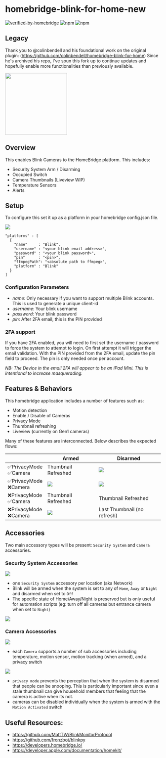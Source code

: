 # homebridge-blink-for-home-new
[![verified-by-homebridge](https://badgen.net/badge/homebridge/verified/purple)](https://github.com/homebridge/homebridge/wiki/Verified-Plugins)
[![npm](https://badgen.net/npm/v/homebridge-blink-for-home)](https://www.npmjs.com/package/homebridge-blink-for-home-new)
[![npm](https://badgen.net/npm/dt/homebridge-blink-for-home)](https://www.npmjs.com/package/homebridge-blink-for-home-new)

## Legacy
Thank you to @colinbendell and his foundational work on the original plugin: (https://github.com/colinbendell/homebridge-blink-for-home)
Since he's archived his repo, I've spun this fork up to continue updates and hopefully enable more functionalities than previously available.

<img src="https://github.com/colinbendell/homebridge-blink-for-home/raw/main/img/overview.jpg" width="200">

## Overview

This enables Blink Cameras to the HomeBridge platform. This includes:
* Security System Arm / Disarming
* Occupied Switch
* Camera Thumbnails (Liveview WIP)
* Temperature Sensors
* Alerts

## Setup

To configure this set it up as a platform in your homebridge config.json file.

![](img/plugin_settings.png)

```
"platforms" : [
  {
    "name"     : "Blink",
    "username" : "<your blink email address>",
    "password" : "<your blink password>",
    "pin"      : "<pin>",
    "ffmpegPath": "<absolute path to ffmpeg>",
    "platform" : "Blink"
  }
]
```

### Configuration Parameters

* _name_: Only necessary if you want to support multiple Blink accounts. This is used to generate a unique client-id
* _username_: Your blink username
* _password_: Your blink password
* _pin_: After 2FA email, this is the PIN provided

### 2FA support
If you have 2FA enabled, you will need to first set the username / password to force the system to attempt to login. On first attempt it will trigger the email validation. With the PIN provided from the 2FA email, update the pin field to proceed. The pin is only needed once per account.

_NB: The Device in the email 2FA will appear to be an iPad Mini. This is intentional to increase masquerading._

## Features & Behaviors

This homebridge application includes a number of features such as:
* Motion detection
* Enable / Disable of Cameras
* Privacy Mode
* Thumbnail refreshing
* Liveview (currently on Gen1 cameras)

Many of these features are interconnected. Below describes the expected flows:

|        |Armed|Disarmed|
|--------|--------------|------------|
|✅PrivacyMode <br> ✅Camera|Thumbnail Refreshed|![](src/privacy.png)|
|✅PrivacyMode <br> ❌Camera|![](src/disabled.png)|![](src/privacy.png)|
|❌PrivacyMode <br> ✅Camera|Thumbnail Refreshed|Thumbnail Refreshed|
|❌PrivacyMode <br> ❌Camera|![](src/disabled.png)|Last Thumbnail (no refresh)|

## Accessories
Two main accessory types will be present: `Security System` and `Camera` accessories. 

### Security System Accessories
![](img/securitysystem.jpg)

* one `Security System` accessory per location (aka Network)
* Blink will be armed when the system is set to any of `Home`, `Away` or `Night` and disarmed when set to `Off`
* The specific state of Home/Away/Night is preserved but is only useful for automation scripts (eg: turn off all cameras but entrance camera when set to `Night`)

![](img/securitysystem_state.jpg)

### Camera Accessories
![](img/camera.jpg)

* each `Camera` supports a number of sub accessories including temperature, motion sensor, motion tracking (when armed), and a privacy switch

![](img/camera_accessories.jpg)

* `privacy mode` prevents the perception that when the system is disarmed that people can be snooping. This is particularly important since even a stale thumbnail can give household members that feeling that the camera is active when its not.
* cameras can be disabled individually when the system is armed with the `Motion Activated` switch 

## Useful Resources:
* https://github.com/MattTW/BlinkMonitorProtocol
* https://github.com/fronzbot/blinkpy
* https://developers.homebridge.io/
* https://developer.apple.com/documentation/homekit/
